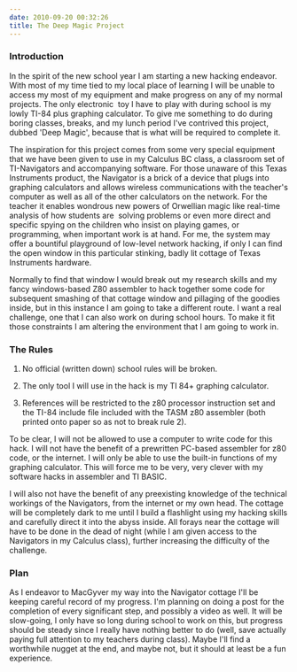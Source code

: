 ```yaml
---
date: 2010-09-20 00:32:26
title: The Deep Magic Project
---
```


### Introduction


In the spirit of the new school year I am starting a new hacking endeavor. With most of my time tied to my local place of learning I will be unable to access my most of my equipment and make progress on any of my normal projects. The only electronic  toy I have to play with during school is my lowly TI-84 plus graphing calculator. To give me something to do during boring classes, breaks, and my lunch period I've contrived this project, dubbed 'Deep Magic', because that is what will be required to complete it.

The inspiration for this project comes from some very special equipment that we have been given to use in my Calculus BC class, a classroom set of TI-Navigators and accompanying software. For those unaware of this Texas Instruments product, the Navigator is a brick of a device that plugs into graphing calculators and allows wireless communications with the teacher's computer as well as all of the other calculators on the network. For the teacher it enables wondrous new powers of Orwellian magic like real-time analysis of how students are  solving problems or even more direct and specific spying on the children who insist on playing games, or programming, when important work is at hand. For me, the system may offer a bountiful playground of low-level network hacking, if only I can find the open window in this particular stinking, badly lit cottage of Texas Instruments hardware.

Normally to find that window I would break out my research skills and my fancy windows-based Z80 assembler to hack together some code for subsequent smashing of that cottage window and pillaging of the goodies inside, but in this instance I am going to take a different route. I want a real challenge, one that I can also work on during school hours. To make it fit those constraints I am altering the environment that I am going to work in.


### The Rules


1. No official (written down) school rules will be broken.

2. The only tool I will use in the hack is my TI 84+ graphing calculator.

3. References will be restricted to the z80 processor instruction set and the TI-84 include file included with the TASM z80 assembler (both printed onto paper so as not to break rule 2).

To be clear, I will not be allowed to use a computer to write code for this hack. I will not have the benefit of a prewritten PC-based assembler for z80 code, or the internet. I will only be able to use the built-in functions of my graphing calculator. This will force me to be very, very clever with my software hacks in assembler and TI BASIC.

I will also not have the benefit of any preexisting knowledge of the technical workings of the Navigators, from the internet or my own head. The cottage will be completely dark to me until I build a flashlight using my hacking skills and carefully direct it into the abyss inside. All forays near the cottage will have to be done in the dead of night (while I am given access to the Navigators in my Calculus class), further increasing the difficulty of the challenge.


### Plan


As I endeavor to MacGyver my way into the Navigator cottage I'll be keeping careful record of my progress. I'm planning on doing a post for the completion of every significant step, and possibly a video as well. It will be slow-going, I only have so long during school to work on this, but progress should be steady since I really have nothing better to do (well, save actually paying full attention to my teachers during class). Maybe I'll find a worthwhile nugget at the end, and maybe not, but it should at least be a fun experience.
